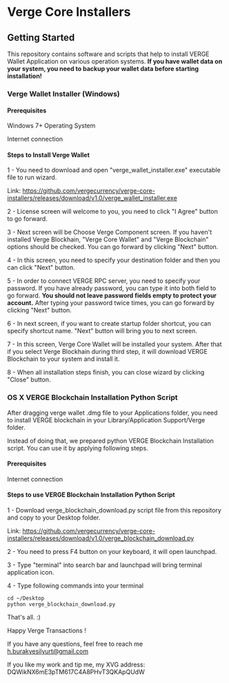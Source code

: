 # Verge Core Installers

## Getting Started
This repository contains software and scripts that help to install VERGE Wallet Application on various operation systems.
**If you have wallet data on your system, you need to backup your wallet data before starting installation!**
### Verge Wallet Installer (Windows)
#### Prerequisites
Windows 7+ Operating System

Internet connection
#### Steps to Install Verge Wallet
1 - You need to download and open "verge_wallet_installer.exe" executable file to run wizard. 

Link: https://github.com/vergecurrency/verge-core-installers/releases/download/v1.0/verge_wallet_installer.exe

2 - License screen will welcome to you, you need to click "I Agree" button to go forward.

3 - Next screen will be Choose Verge Component screen. If you haven't installed Verge Blockhain, "Verge Core Wallet" and "Verge Blockchain" options should be checked. You can go forward by clicking "Next" button.

4 - In this screen, you need to specify your destination folder and then you can click "Next" button.

5 - In order to connect VERGE RPC server, you need to specify your password. If you have already password, you can type it into both field to go forward. **You should not leave password fields empty to protect your account.** After typing your password twice times, you can go forward by clicking "Next" button. 

6 - In next screen, if you want to create startup folder shortcut, you can specify shortcut name. "Next" button will bring you to next screen.

7 - In this screen, Verge Core Wallet will be installed your system. After that if you select Verge Blockhain during third step, it will download VERGE Blockchain to your system and install it. 

8 - When all installation steps finish, you can close wizard by clicking "Close" button.



### OS X  VERGE Blockchain Installation Python Script
After dragging verge wallet .dmg file to your Applications folder, you need to install VERGE blockchain in your Library/Application Support/Verge folder. 

Instead of doing that, we prepared python VERGE Blockchain Installation script. You can use it by applying following steps.
#### Prerequisites
Internet connection

#### Steps to use VERGE Blockchain Installation Python Script

1 - Download verge_blockchain_download.py script file from this repository and copy to your Desktop folder.

Link: https://github.com/vergecurrency/verge-core-installers/releases/download/v1.0/verge_blockchain_download.py

2 - You need to press F4 button on your keyboard, it will open launchpad.

3 - Type "terminal" into search bar and launchpad will bring terminal application icon.

4 - Type following commands into your terminal
```
cd ~/Desktop
python verge_blockchain_download.py
```

That's all. :)

Happy Verge Transactions !

If you have any questions, feel free to reach me h.burakyesilyurt@gmail.com

If you like my work and tip me, my XVG address: DQWikNX6mE3pTM617C4A8PHvT3QKApQUdW
